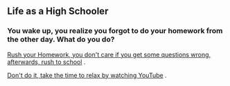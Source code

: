 ## **Life as a High Schooler**

### You wake up, you realize you forgot to do your homework from the other day. What do you do?  

[Rush your Homework, you don't care if you get some questions wrong, afterwards, rush to school](option1_path/first-question.md) .   
    
[Don't do it, take the time to relax by watching YouTube](option2_path/) . 

